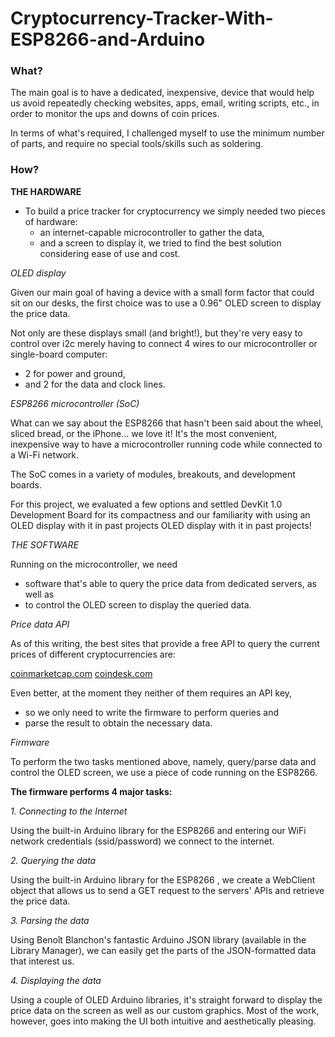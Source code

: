 # Cryptocurrency-Tracker-With-ESP8266-and-Arduino

### What?
The main goal is to have a dedicated, inexpensive, device that would help us avoid repeatedly checking websites, apps, email, writing scripts, etc., 
in order to monitor the ups and downs of coin prices.

In terms of what's required, I challenged myself to use the minimum number of parts, and require no special tools/skills such as soldering.

### How?
**THE HARDWARE**
- To build a price tracker for cryptocurrency we simply needed two pieces of hardware: 
   - an internet-capable microcontroller to gather the data, 
   - and a screen to display it, we tried to find the best solution considering ease of use and cost.

*OLED display*

Given our main goal of having a device with a small form factor that could sit on our desks, the first choice was to use a 0.96" OLED screen to display the price data.

Not only are these displays small (and bright!), but they're very easy to control over i2c merely having to connect 4 wires to our microcontroller or single-board computer: 
  - 2 for power and ground, 
  - and 2 for the data and clock lines.

*ESP8266 microcontroller (SoC)*

What can we say about the ESP8266 that hasn't been said about the wheel, sliced bread, or the iPhone... we love it! It's the most convenient, inexpensive way to have a microcontroller running code while connected to a Wi-Fi network.

The SoC comes in a variety of modules, breakouts, and development boards. 

For this project, we evaluated a few options and settled DevKit 1.0 Development Board for its compactness and our familiarity with using an OLED display with it in past projects OLED display with it in past projects!

*THE SOFTWARE*

Running on the microcontroller, we need 
  - software that's able to query the price data from dedicated servers, as well as 
  - to control the OLED screen to display the queried data.

*Price data API*

As of this writing, the best sites that provide a free API to query the current prices of different cryptocurrencies are:

[coinmarketcap.com](coinmarketcap.com)
[coindesk.com](coindesk.com)

Even better, at the moment they neither of them requires an API key, 
  - so we only need to write the firmware to perform queries and 
  - parse the result to obtain the necessary data.

*Firmware*

To perform the two tasks mentioned above, namely, query/parse data and control the OLED screen, we use a piece of code running on the ESP8266.

**The firmware performs 4 major tasks:**

*1. Connecting to the Internet*

Using the built-in Arduino library for the ESP8266 and entering our WiFi network credentials (ssid/password) we connect to the internet.

*2. Querying the data*

Using the built-in Arduino library for the ESP8266 , we create a WebClient object that allows us to send a GET request to the servers' APIs and retrieve the price data.

*3. Parsing the data*

Using Benoît Blanchon's fantastic Arduino JSON library (available in the Library Manager), we can easily get the parts of the JSON-formatted data that interest us.

*4. Displaying the data*

Using a couple of OLED Arduino libraries, it's straight forward to display the price data on the screen as well as our custom graphics. Most of the work, however, goes into making the UI both intuitive and aesthetically pleasing.
